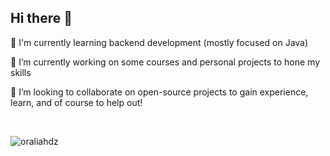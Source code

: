 ## Hi there 👋

🌱 I'm currently learning backend development (mostly focused on Java)

🔭 I’m currently working on some courses and personal projects to hone my skills

👯 I’m looking to collaborate on open-source projects to gain experience, learn, and of course to help out!

<br>
<!--Most Used Languages -->
<p><img align="left" src="https://github-readme-stats.vercel.app/api/top-langs?username=kwnna15&show_icons=true&locale=en&layout=compact" alt="oraliahdz" /></p>
